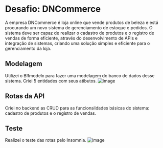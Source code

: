 
# Desafio: DNCommerce 

A empresa DNCommerce é loja online que vende produtos de beleza e está 
procurando um novo sistema de gerenciamento de estoque e pedidos.
O sistema deve ser capaz de realizar o cadastro de produtos e o registro 
de vendas de forma eficiente,
através do desenvolvimento de APIs e integração de sistemas, criando uma 
solução simples e eficiente para o gerenciamento da loja. 


## Modelagem
Utilizei o BRmodelo para fazer uma modelagem do banco de dados desse sistema.
Criei 5 entidades com seus atibutos.
![image](https://github.com/alexiacgcosta/CommerceBackend/assets/123133377/63ea10e5-0514-4351-8706-c6df6314777d)

## Rotas da API
Criei no backend as CRUD para as funcionalidades básicas do sistema:
cadastro de produtos e o registro de vendas.
## Teste
Realizei o teste das rotas pelo Insomnia.
![image](https://github.com/alexiacgcosta/CommerceBackend/assets/123133377/f817d691-ae8e-4fce-9f55-c28a55ca1fdd)
